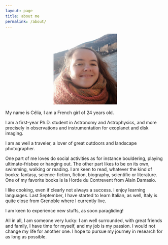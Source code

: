 ```yaml
---
layout: page
title: about me
permalink: /about/
---
```

<p align="center">
<img src="/fig/celia_desgrange_adulte.jpg" width="200" >
</p>

My name is Célia, I am a French girl of 24 years old.

I am a first-year Ph.D. student in Astronomy and Astrophysics, and more precisely in observations and instrumentation for exoplanet and disk imaging.

I am as well a traveler, a lover of great outdoors and landscape photographer.

One part of me loves do social activities as for instance bouldering, playing ultimate-frisbee or hanging out. The other part likes to be on its own, swimming, walking or reading. I am keen to read, whatever the kind of books: fantasy, science-fiction, fiction, biography, scientific or literature. One of my favorite books is la Horde du Contrevent from Alain Damasio.

I like cooking, even if clearly not always a success. I enjoy learning languages. Last September, I have started to learn Italian, as well, Italy is quite close from Grenoble where I currently live.

I am keen to experience new stuffs, as soon paragliding!

All in all, I am someone very lucky: I am well surrounded, with great friends and family, I have time for myself, and my job is my passion. I would not change my life for another one. I hope to pursue my journey in research for as long as possible.
<br>
